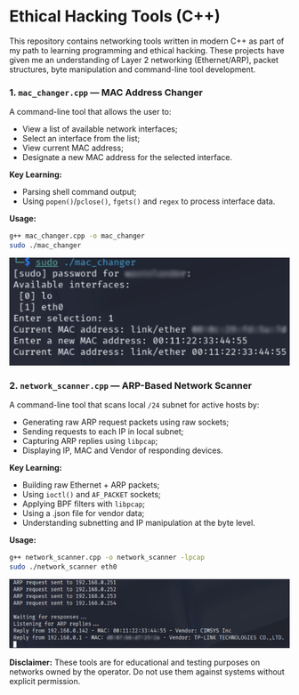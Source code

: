 # Ethical Hacking Tools (C++)

This repository contains networking tools written in modern C++ as part of my path to learning programming and ethical hacking. These projects have given me an understanding of Layer 2 networking (Ethernet/ARP), packet structures, byte manipulation and command-line tool development.

### 1. `mac_changer.cpp` — MAC Address Changer

A command-line tool that allows the user to:
- View a list of available network interfaces;
- Select an interface from the list;
- View current MAC address;
- Designate a new MAC address for the selected interface.

**Key Learning:**
- Parsing shell command output;
- Using `popen()`/`pclose()`, `fgets()` and `regex` to process interface data.

**Usage:**
```bash
g++ mac_changer.cpp -o mac_changer
sudo ./mac_changer
```

![MAC Changer Screenshot](example_images/mac_changer_example.jpg)

### 2. `network_scanner.cpp` — ARP-Based Network Scanner

A command-line tool that scans local `/24` subnet for active hosts by:
- Generating raw ARP request packets using raw sockets;
- Sending requests to each IP in local subnet;
- Capturing ARP replies using `libpcap`;
- Displaying IP, MAC and Vendor of responding devices.

**Key Learning:**
- Building raw Ethernet + ARP packets;
- Using `ioctl()` and `AF_PACKET` sockets;
- Applying BPF filters with `libpcap`;
- Using a .json file for vendor data;
- Understanding subnetting and IP manipulation at the byte level.

**Usage:**
```bash
g++ network_scanner.cpp -o network_scanner -lpcap
sudo ./network_scanner eth0
```

![Network Scanner Screenshot](example_images/network_scanner_example.jpg)

**Disclaimer:**
These tools are for educational and testing purposes on networks owned by the operator. Do not use them against systems without explicit permission.
